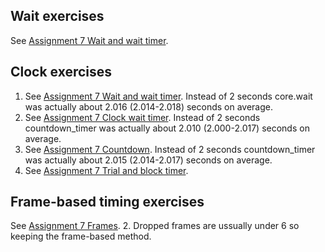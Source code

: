## Wait exercises
See [Assignment 7 Wait and wait timer](https://github.com/Nomesy/Comp-psy/blob/main/Assignment%207/Assignment%207%20Wait%20and%20wait%20timer.py).

## Clock exercises
1. See [Assignment 7 Wait and wait timer](https://github.com/Nomesy/Comp-psy/blob/main/Assignment%207/Assignment%207%20Wait%20and%20wait%20timer.py). Instead of 2 seconds core.wait was actually about 2.016 (2.014-2.018) seconds on average.
2. See [Assignment 7 Clock wait timer](https://github.com/Nomesy/Comp-psy/blob/main/Assignment%207/Assignment%207%20Clock%20wait%20timer.py). Instead of 2 seconds countdown_timer was actually about 2.010 (2.000-2.017) seconds on average.
3. See [Assignment 7 Countdown](https://github.com/Nomesy/Comp-psy/blob/main/Assignment%207/Assignment%207%20Countdown.py). Instead of 2 seconds countdown_timer was actually about 2.015 (2.014-2.017) seconds on average.
4. See [Assignment 7 Trial and block timer](https://github.com/Nomesy/Comp-psy/blob/main/Assignment%207/Assignment%207%20Trial%20and%20block%20timer.py).

## Frame-based timing exercises
See [Assignment 7 Frames](https://github.com/Nomesy/Comp-psy/blob/main/Assignment%207/Assignment%207%20Frames.py).
2.  Dropped frames are ussually under 6 so keeping the frame-based method.
